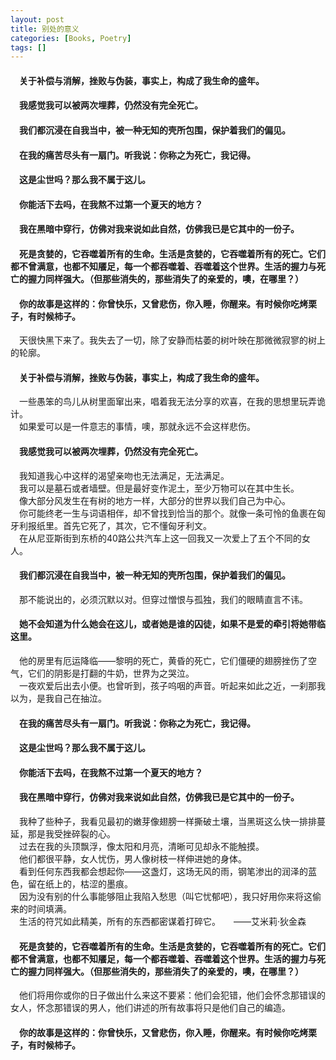 ```yaml
---
layout: post
title: 别处的意义
categories: [Books, Poetry]
tags: []
---
```

#### &#8195;关于补偿与消解，挫败与伪装，事实上，构成了我生命的盛年。               
#### &#8195;我感觉我可以被两次埋葬，仍然没有完全死亡。               
#### &#8195;我们都沉浸在自我当中，被一种无知的壳所包围，保护着我们的偏见。               
#### &#8195;在我的痛苦尽头有一扇门。听我说：你称之为死亡，我记得。               
#### &#8195;这是尘世吗？那么我不属于这儿。               
#### &#8195;你能活下去吗，在我熬不过第一个夏天的地方？               
#### &#8195;我在黑暗中穿行，仿佛对我来说如此自然，仿佛我已是它其中的一份子。               
#### &#8195;死是贪婪的，它吞噬着所有的生命。生活是贪婪的，它吞噬着所有的死亡。它们都不曾满意，也都不知餍足，每一个都吞噬着、吞噬着这个世界。生活的握力与死亡的握力同样强大。（但那些消失的，那些消失了的亲爱的，噢，在哪里？）               
#### &#8195;你的故事是这样的：你曾快乐，又曾悲伤，你入睡，你醒来。有时候你吃烤栗子，有时候柿子。               
<!-- more -->
&#8195;天很快黑下来了。我失去了一切，除了安静而枯萎的树叶映在那微微寂寥的树上的轮廓。               
#### &#8195;关于补偿与消解，挫败与伪装，事实上，构成了我生命的盛年。               
&#8195;一些愚笨的鸟儿从树里面窜出来，唱着我无法分享的欢喜，在我的思想里玩弄诡计。               
&#8195;如果爱可以是一件意志的事情，噢，那就永远不会这样悲伤。               
#### &#8195;我感觉我可以被两次埋葬，仍然没有完全死亡。               
&#8195;我知道我心中这样的渴望亲吻也无法满足，无法满足。               
&#8195;我可以是墓石或者墙壁。但是最好变作泥土，至少万物可以在其中生长。                     
&#8195;像大部分风发生在有树的地方一样，大部分的世界以我们自己为中心。                 
&#8195;你可能终老一生与词语相伴，却不曾找到恰当的那个。就像一条可怜的鱼裹在匈牙利报纸里。首先它死了，其次，它不懂匈牙利文。               
&#8195;在从尼亚斯街到东桥的40路公共汽车上这一回我又一次爱上了五个不同的女人。               
#### &#8195;我们都沉浸在自我当中，被一种无知的壳所包围，保护着我们的偏见。               
&#8195;那不能说出的，必须沉默以对。但穿过憎恨与孤独，我们的眼睛直言不讳。               
#### &#8195;她不会知道为什么她会在这儿，或者她是谁的囚徒，如果不是爱的牵引将她带临这里。               
&#8195;他的房里有厄运降临——黎明的死亡，黄昏的死亡，它们僵硬的翅膀挫伤了空气，它们的阴影是打翻的牛奶，世界为之哭泣。               
&#8195;一夜欢爱后出去小便。也曾听到，孩子呜咽的声音。听起来如此之近，一刹那我以为，是我自己在抽泣。               
#### &#8195;在我的痛苦尽头有一扇门。听我说：你称之为死亡，我记得。               
#### &#8195;这是尘世吗？那么我不属于这儿。               
#### &#8195;你能活下去吗，在我熬不过第一个夏天的地方？               
#### &#8195;我在黑暗中穿行，仿佛对我来说如此自然，仿佛我已是它其中的一份子。               
&#8195;我种了些种子，我看见最初的嫩芽像翅膀一样撕破土壤，当黑斑这么快一排排蔓延，那是我受挫碎裂的心。               
&#8195;过去在我的头顶飘浮，像太阳和月亮，清晰可见却永不能触摸。               
&#8195;他们都很平静，女人忧伤，男人像树枝一样伸进她的身体。               
&#8195;看到任何东西我都会想起你——这盏灯，这场无风的雨，钢笔渗出的润泽的蓝色，留在纸上的，枯涩的墨痕。               
&#8195;因为没有别的什么事能够阻止我陷入愁思（叫它忧郁吧），我只好用你来将这偷来的时间填满。               
&#8195;生活的符咒如此精美，所有的东西都密谋着打碎它。　　——艾米莉·狄金森               
#### &#8195;死是贪婪的，它吞噬着所有的生命。生活是贪婪的，它吞噬着所有的死亡。它们都不曾满意，也都不知餍足，每一个都吞噬着、吞噬着这个世界。生活的握力与死亡的握力同样强大。（但那些消失的，那些消失了的亲爱的，噢，在哪里？）               
&#8195;他们将用你或你的日子做出什么来这不要紧：他们会犯错，他们会怀念那错误的女人，怀念那错误的男人，他们讲述的所有故事将只是他们自己的编造。               
#### &#8195;你的故事是这样的：你曾快乐，又曾悲伤，你入睡，你醒来。有时候你吃烤栗子，有时候柿子。               
